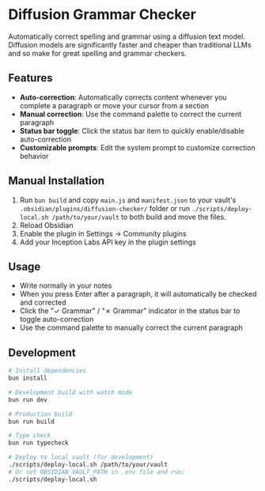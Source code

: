# Diffusion Grammar Checker

Automatically correct spelling and grammar using a diffusion text model. Diffusion models are significantly faster and cheaper than traditional LLMs and so make for great spelling and grammar checkers.

## Features

- **Auto-correction**: Automatically corrects content whenever you complete a paragraph or move your cursor from a section
- **Manual correction**: Use the command palette to correct the current paragraph
- **Status bar toggle**: Click the status bar item to quickly enable/disable auto-correction
- **Customizable prompts**: Edit the system prompt to customize correction behavior

## Manual Installation

1. Run `bun build` and copy `main.js` and `manifest.json` to your vault's `.obsidian/plugins/diffusion-checker/` folder or run `./scripts/deploy-local.sh /path/to/your/vault` to both build and move the files.
2. Reload Obsidian
3. Enable the plugin in Settings → Community plugins
4. Add your Inception Labs API key in the plugin settings

## Usage

- Write normally in your notes
- When you press Enter after a paragraph, it will automatically be checked and corrected
- Click the "✓ Grammar" / "✗ Grammar" indicator in the status bar to toggle auto-correction
- Use the command palette to manually correct the current paragraph

## Development

```bash
# Install dependencies
bun install

# Development build with watch mode
bun run dev

# Production build
bun run build

# Type check
bun run typecheck

# Deploy to local vault (for development)
./scripts/deploy-local.sh /path/to/your/vault
# Or set OBSIDIAN_VAULT_PATH in .env file and run:
./scripts/deploy-local.sh
```
